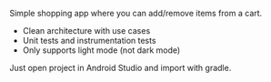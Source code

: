 Simple shopping app where you can add/remove items from a cart.

- Clean architecture with use cases
- Unit tests and instrumentation tests
- Only supports light mode (not dark mode)

Just open project in Android Studio and import with gradle.
